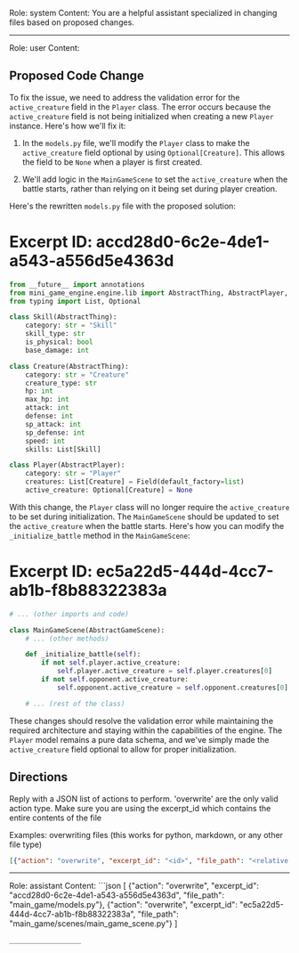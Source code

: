 Role: system
Content: You are a helpful assistant specialized in changing files based on proposed changes.
__________________
Role: user
Content: 
## Proposed Code Change
To fix the issue, we need to address the validation error for the `active_creature` field in the `Player` class. The error occurs because the `active_creature` field is not being initialized when creating a new `Player` instance. Here's how we'll fix it:

1. In the `models.py` file, we'll modify the `Player` class to make the `active_creature` field optional by using `Optional[Creature]`. This allows the field to be `None` when a player is first created.

2. We'll add logic in the `MainGameScene` to set the `active_creature` when the battle starts, rather than relying on it being set during player creation.

Here's the rewritten `models.py` file with the proposed solution:

# Excerpt ID: accd28d0-6c2e-4de1-a543-a556d5e4363d
```python main_game/models.py
from __future__ import annotations
from mini_game_engine.engine.lib import AbstractThing, AbstractPlayer, Field
from typing import List, Optional

class Skill(AbstractThing):
    category: str = "Skill"
    skill_type: str
    is_physical: bool
    base_damage: int

class Creature(AbstractThing):
    category: str = "Creature"
    creature_type: str
    hp: int
    max_hp: int
    attack: int
    defense: int
    sp_attack: int
    sp_defense: int
    speed: int
    skills: List[Skill]

class Player(AbstractPlayer):
    category: str = "Player"
    creatures: List[Creature] = Field(default_factory=list)
    active_creature: Optional[Creature] = None
```

With this change, the `Player` class will no longer require the `active_creature` to be set during initialization. The `MainGameScene` should be updated to set the `active_creature` when the battle starts. Here's how you can modify the `_initialize_battle` method in the `MainGameScene`:

# Excerpt ID: ec5a22d5-444d-4cc7-ab1b-f8b88322383a
```python main_game/scenes/main_game_scene.py
# ... (other imports and code)

class MainGameScene(AbstractGameScene):
    # ... (other methods)

    def _initialize_battle(self):
        if not self.player.active_creature:
            self.player.active_creature = self.player.creatures[0]
        if not self.opponent.active_creature:
            self.opponent.active_creature = self.opponent.creatures[0]

    # ... (rest of the class)
```

These changes should resolve the validation error while maintaining the required architecture and staying within the capabilities of the engine. The `Player` model remains a pure data schema, and we've simply made the `active_creature` field optional to allow for proper initialization.

## Directions
Reply with a JSON list of actions to perform. 'overwrite' are the only valid action type. 
Make sure you are using the excerpt_id which contains the entire contents of the file

Examples:
overwriting files (this works for python, markdown, or any other file type)
```json output_example1
[{"action": "overwrite", "excerpt_id": "<id>", "file_path": "<relative file path>"}]
```

__________________
Role: assistant
Content: ```json
[
    {"action": "overwrite", "excerpt_id": "accd28d0-6c2e-4de1-a543-a556d5e4363d", "file_path": "main_game/models.py"},
    {"action": "overwrite", "excerpt_id": "ec5a22d5-444d-4cc7-ab1b-f8b88322383a", "file_path": "main_game/scenes/main_game_scene.py"}
]
```
__________________
